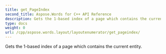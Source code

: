 ```yaml
---
title: get_PageIndex
second_title: Aspose.Words for C++ API Reference
description: Gets the 1-based index of a page which contains the current entity. 
type: docs
weight: 0
url: /cpp/aspose.words.layout/layoutenumerator/get_pageindex/
---
```


Gets the 1-based index of a page which contains the current entity. 

